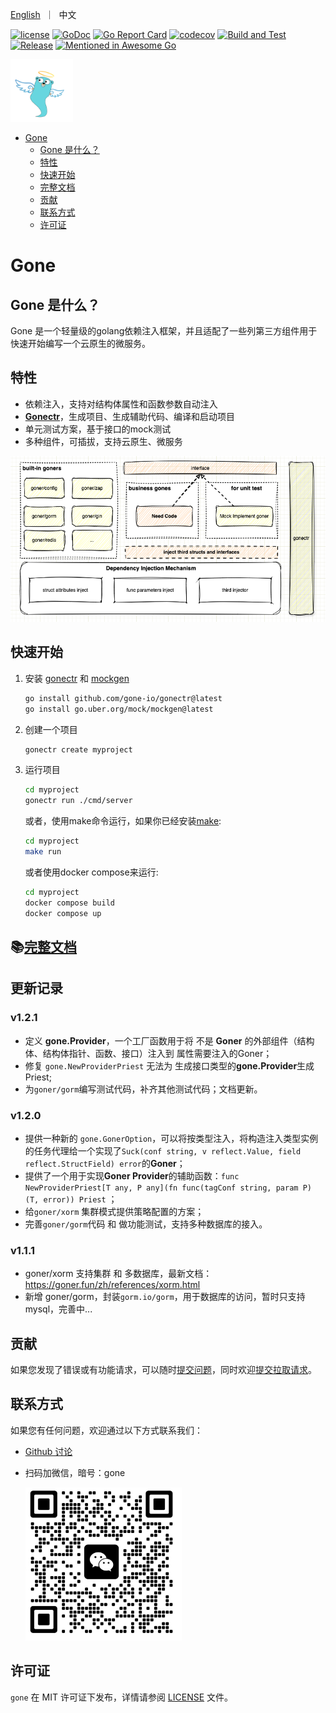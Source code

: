 <p align="left">
    <a href="README.md">English</a>&nbsp ｜&nbsp 中文
</p>

[![license](https://img.shields.io/badge/license-GPL%20V3-blue)](LICENSE)
[![GoDoc](https://pkg.go.dev/badge/github.com/gone-io/gone.jsonvalue?utm_source=godoc)](http://godoc.org/github.com/gone-io/gone)
[![Go Report Card](https://goreportcard.com/badge/github.com/gone-io/gone)](https://goreportcard.com/report/github.com/gone-io/gone)
[![codecov](https://codecov.io/gh/gone-io/gone/graph/badge.svg?token=H3CROTTDZ1)](https://codecov.io/gh/gone-io/gone)
[![Build and Test](https://github.com/gone-io/gone/actions/workflows/go.yml/badge.svg)](https://github.com/gone-io/gone/actions/workflows/go.yml)
[![Release](https://img.shields.io/github/release/gone-io/gone.svg?style=flat-square)](https://github.com/gone-io/gone/releases)
[![Mentioned in Awesome Go](https://awesome.re/mentioned-badge.svg)](https://github.com/avelino/awesome-go)  

<img src="docs/assert/logo.png" width = "100" alt="logo" />

- [Gone](#gone)
	- [Gone 是什么？](#gone-是什么)
	- [特性](#特性)
    - [快速开始](https://goner.fun/zh/)
	- [完整文档](#完整文档)
	- [贡献](#贡献)
	- [联系方式](#联系方式)
	- [许可证](#许可证)

# Gone
## Gone 是什么？

Gone 是一个轻量级的golang依赖注入框架，并且适配了一些列第三方组件用于快速开始编写一个云原生的微服务。

## 特性
- 依赖注入，支持对结构体属性和函数参数自动注入
- **[Gonectr](https://github.com/gone-io/gonectr)**，生成项目、生成辅助代码、编译和启动项目
- 单元测试方案，基于接口的mock测试
- 多种组件，可插拔，支持云原生、微服务

<img src="docs/assert/architecture.png" width = "600" alt="architecture"/>

## 快速开始
1. 安装 [gonectr](https://github.com/gone-io/gonectr) 和 [mockgen](https://github.com/uber-go/mock/tree/main)
    ```bash
    go install github.com/gone-io/gonectr@latest
    go install go.uber.org/mock/mockgen@latest
    ```
2. 创建一个项目
    ```bash
    gonectr create myproject
    ```
3. 运行项目
    ```bash
    cd myproject
    gonectr run ./cmd/server
    ```
   或者，使用make命令运行，如果你已经安装[make](https://www.gnu.org/software/make/):
    ```bash
    cd myproject
    make run
    ```
   或者使用docker compose来运行:
    ```bash
    cd myproject
    docker compose build
    docker compose up
    ```

## 📚[完整文档](https://goner.fun/zh/)

## 更新记录
### v1.2.1
- 定义 **gone.Provider**，一个工厂函数用于将 不是 **Goner** 的外部组件（结构体、结构体指针、函数、接口）注入到 属性需要注入的Goner；
- 修复 `gone.NewProviderPriest` 无法为 生成接口类型的**gone.Provider**生成Priest; 
- 为`goner/gorm`编写测试代码，补齐其他测试代码；文档更新。

### v1.2.0
- 提供一种新的 `gone.GonerOption`，可以将按类型注入，将构造注入类型实例的任务代理给一个实现了`Suck(conf string, v reflect.Value, field reflect.StructField) error`的**Goner**；
- 提供了一个用于实现**Goner Provider**的辅助函数：`func NewProviderPriest[T any, P any](fn func(tagConf string, param P) (T, error)) Priest` ；
- 给`goner/xorm` 集群模式提供策略配置的方案；
- 完善`goner/gorm`代码 和 做功能测试，支持多种数据库的接入。

### v1.1.1
- goner/xorm 支持集群 和 多数据库，最新文档：https://goner.fun/zh/references/xorm.html
- 新增 goner/gorm，封装`gorm.io/gorm`，用于数据库的访问，暂时只支持mysql，完善中...

## 贡献
如果您发现了错误或有功能请求，可以随时[提交问题](https://github.com/gone-io/gone/issues/new)，同时欢迎[提交拉取请求](https://github.com/gone-io/gone/pulls)。

## 联系方式
如果您有任何问题，欢迎通过以下方式联系我们：
- [Github 讨论](https://github.com/gone-io/gone/discussions)
- 扫码加微信，暗号：gone

  <img src="docs/assert/qr_dapeng.png" width = "250" alt="dapeng wx qr code"/>

## 许可证
`gone` 在 MIT 许可证下发布，详情请参阅 [LICENSE](./LICENSE) 文件。